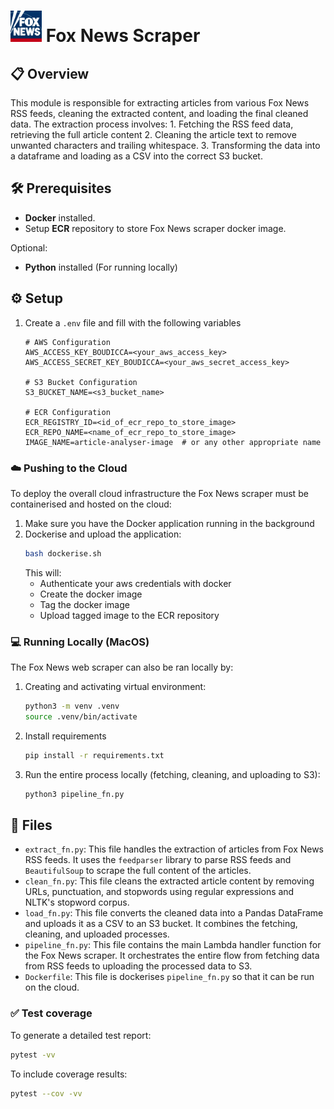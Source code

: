 # <img src="../assets/FN_logo.png" alt="Fox" width="50" height="50"> Fox News Scraper

## 📋 Overview

This module is responsible for extracting articles from various Fox News RSS feeds, cleaning the extracted content, and loading the final cleaned data. The extraction process involves:
    1. Fetching the RSS feed data, retrieving the full article content
    2. Cleaning the article text to remove unwanted characters and trailing whitespace. 
    3. Transforming the data into a dataframe and loading as a CSV into the correct S3 bucket.

## 🛠️ Prerequisites
- **Docker** installed.
- Setup **ECR** repository to store Fox News scraper docker image.  

Optional:
- **Python** installed (For running locally)

## ⚙️ Setup
1. Create a `.env` file and fill with the following variables
    ```env
    # AWS Configuration
    AWS_ACCESS_KEY_BOUDICCA=<your_aws_access_key>
    AWS_ACCESS_SECRET_KEY_BOUDICCA=<your_aws_secret_access_key>

    # S3 Bucket Configuration
    S3_BUCKET_NAME=<s3_bucket_name>

    # ECR Configuration
    ECR_REGISTRY_ID=<id_of_ecr_repo_to_store_image>
    ECR_REPO_NAME=<name_of_ecr_repo_to_store_image>
    IMAGE_NAME=article-analyser-image  # or any other appropriate name
    ```

### ☁️ Pushing to the Cloud
To deploy the overall cloud infrastructure the Fox News scraper must be containerised and hosted on the cloud:

1. Make sure you have the Docker application running in the background
2. Dockerise and upload the application:
    ```bash
    bash dockerise.sh
    ```
    This will:
    - Authenticate your aws credentials with docker
    - Create the docker image
    - Tag the docker image
    - Upload tagged image to the ECR repository

### 💻 Running Locally (MacOS)
The Fox News web scraper can also be ran locally by:

1. Creating and activating virtual environment:
    ```bash
    python3 -m venv .venv
    source .venv/bin/activate
    ```
2. Install requirements
    ```bash
    pip install -r requirements.txt
    ```
3. Run the entire process locally (fetching, cleaning, and uploading to S3):
    ```bash
    python3 pipeline_fn.py
    ```

## 📁 Files
- `extract_fn.py`: This file handles the extraction of articles from Fox News RSS feeds. It uses the `feedparser` library to parse RSS feeds and `BeautifulSoup` to scrape the full content of the articles.
- `clean_fn.py`: This file cleans the extracted article content by removing URLs, punctuation, and stopwords using regular expressions and NLTK's stopword corpus.
- `load_fn.py`: This file converts the cleaned data into a Pandas DataFrame and uploads it as a CSV to an S3 bucket. It combines the fetching, cleaning, and uploaded processes.
- `pipeline_fn.py`: This file contains the main Lambda handler function for the Fox News scraper. It orchestrates the entire flow from fetching data from RSS feeds to uploading the processed data to S3.
- `Dockerfile`: This file is dockerises `pipeline_fn.py` so that it can be run on the cloud.

### ✅ Test coverage
To generate a detailed test report:
```bash
pytest -vv
```
To include coverage results:
```bash
pytest --cov -vv
```